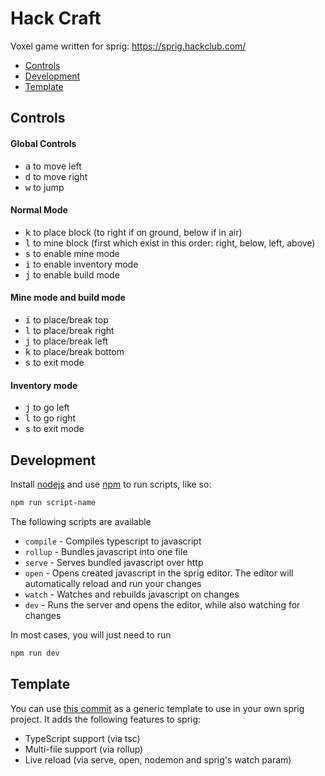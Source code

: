 # Hack Craft

Voxel game written for sprig: https://sprig.hackclub.com/

-   [Controls](#controls)
-   [Development](#development)
-   [Template](#template)

## Controls

#### Global Controls

-   <kbd>a</kbd> to move left
-   <kbd>d</kbd> to move right
-   <kbd>w</kbd> to jump

#### Normal Mode

-   <kbd>k</kbd> to place block (to right if on ground, below if in air)
-   <kbd>l</kbd> to mine block (first which exist in this order: right, below, left, above)
-   <kbd>s</kbd> to enable mine mode
-   <kbd>i</kbd> to enable inventory mode
-   <kbd>j</kbd> to enable build mode

#### Mine mode and build mode

-   <kbd>i</kbd> to place/break top
-   <kbd>l</kbd> to place/break right
-   <kbd>j</kbd> to place/break left
-   <kbd>k</kbd> to place/break bottom
-   <kbd>s</kbd> to exit mode

#### Inventory mode

-   <kbd>j</kbd> to go left
-   <kbd>l</kbd> to go right
-   <kbd>s</kbd> to exit mode

## Development

Install [nodejs](https://nodejs.org/) and use [npm](https://www.npmjs.com/) to run scripts, like so:

```sh
npm run script-name
```

The following scripts are available

-   `compile` - Compiles typescript to javascript
-   `rollup` - Bundles javascript into one file
-   `serve` - Serves bundled javascript over http
-   `open` - Opens created javascript in the sprig editor. The editor will
    automatically reload and run your changes
-   `watch` - Watches and rebuilds javascript on changes
-   `dev` - Runs the server and opens the editor, while also watching for changes

In most cases, you will just need to run

```sh
npm run dev
```

## Template

You can use [this
commit](https://github.com/khrj/hackcraft/tree/56243aaf0ed56be4ed689480a7603300c5419d0d)
as a generic template to use in your own sprig project. It adds the following
features to sprig:

-   TypeScript support (via tsc)
-   Multi-file support (via rollup)
-   Live reload (via serve, open, nodemon and sprig's watch param)
